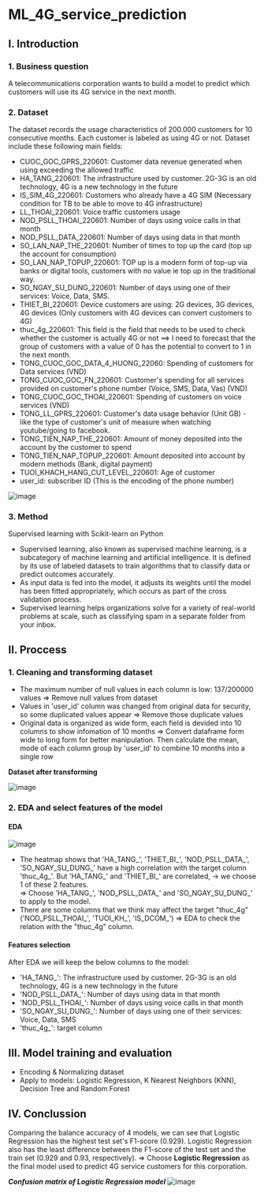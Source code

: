 # ML_4G_service_prediction

  
## I. Introduction  
  
### 1. Business question  
 
A telecommunications corporation wants to build a model to predict which customers will use its 4G service in the next month.

### 2. Dataset

The dataset records the usage characteristics of 200.000 customers for 10 consecutive months. Each customer is labeled as using 4G or not.
Dataset include these following main fields:
- CUOC_GOC_GPRS_220601: Customer data revenue generated when using exceeding the allowed traffic
- HA_TANG_220601: The infrastructure used by customer. 2G-3G is an old technology, 4G is a new technology in the future
- IS_SIM_4G_220601: Customers who already have a 4G SIM (Necessary condition for TB to be able to move to 4G infrastructure)
- LL_THOAI_220601: Voice traffic customers usage
- NOD_PSLL_THOAI_220601: Number of days using voice calls in that month
- NOD_PSLL_DATA_220601: Number of days using data in that month
- SO_LAN_NAP_THE_220601: Number of times to top up the card (top up the account for consumption)
- SO_LAN_NAP_TOPUP_220601: TOP up is a modern form of top-up via banks or digital tools, customers with no value ie top up in the traditional way.
- SO_NGAY_SU_DUNG_220601: Number of days using one of their services: Voice, Data, SMS.
- THIET_BI_220601: Device customers are using: 2G devices, 3G devices, 4G devices (Only customers with 4G devices can convert customers to 4G)
- thuc_4g_220601: This field is the field that needs to be used to check whether the customer is actually 4G or not ==> I need to forecast that the group of customers with a value of 0 has the potential to convert to 1 in the next month.
- TONG_CUOC_GOC_DATA_4_HUONG_22060: Spending of customers for Data services (VND)
- TONG_CUOC_GOC_FN_220601: Customer's spending for all services provided on customer's phone number (Voice, SMS, Data, Vas) (VND)
- TONG_CUOC_GOC_THOAI_220601: Spending of customers on voice services (VND)
- TONG_LL_GPRS_220601: Customer's data usage behavior (Unit GB) - like the type of customer's unit of measure when watching youtube/going to facebook.
- TONG_TIEN_NAP_THE_220601: Amount of money deposited into the account by the customer to spend
- TONG_TIEN_NAP_TOPUP_220601: Amount deposited into account by modern methods (Bank, digital payment)
- TUOI_KHACH_HANG_CUT_LEVEL_220601: Age of customer  
- user_id: subscriber ID (This is the encoding of the phone number)

![image](https://github.com/thuhuongphan11/Python_Cohort_Analysis/assets/141643891/1789ee39-277f-42bb-9fe3-0cb16784541c)

### 3. Method
Supervised learning with Scikit-learn on Python
- Supervised learning, also known as supervised machine learning, is a subcategory of machine learning and artificial intelligence. It is defined by its use of labeled datasets to train algorithms that to classify data or predict outcomes accurately.
- As input data is fed into the model, it adjusts its weights until the model has been fitted appropriately, which occurs as part of the cross validation process.
- Supervised learning helps organizations solve for a variety of real-world problems at scale, such as classifying spam in a separate folder from your inbox.

## II. Proccess
### 1. Cleaning and transforming dataset
- The maximum number of null values in each column is low: 137/200000 values => Remove null values from dataset
- Values in 'user_id' column was changed from original data for security, so some duplicated values appear => Remove those duplicate values
- Original data is organized as wide form, each field is devided into 10 columns to show infomation of 10 months => Convert dataframe form wide to long form for better manipulation. Then calculate the mean, mode of each column group by 'user_id' to combine 10 months into a single row

**Dataset after transforming**

![image](https://github.com/thuhuongphan11/Python_Cohort_Analysis/assets/141643891/7f001184-3913-4d25-8898-5ad6ff100b40)
### 2. EDA and select features of the model
#### EDA
![image](https://github.com/thuhuongphan11/Python_Cohort_Analysis/assets/141643891/11ea5be8-1ba8-4c81-8922-de397a98db39)

- The heatmap shows that 'HA_TANG_', 'THIET_BI_', 'NOD_PSLL_DATA_', 'SO_NGAY_SU_DUNG_' have a high correlation with the target column 'thuc_4g_'. But 'HA_TANG_' and 'THIET_BI_' are correlated, -> we choose 1 of these 2 features.   
  => Choose 'HA_TANG_', 'NOD_PSLL_DATA_' and 'SO_NGAY_SU_DUNG_' to apply to the model.
- There are some columns that we think may affect the target "thuc_4g" ('NOD_PSLL_THOAI_', 'TUOI_KH_', 'IS_DCOM_') => EDA to check the relation with the "thuc_4g" column.
#### Features selection
After EDA we will keep the below columns to the model:
- 'HA_TANG_': The infrastructure used by customer. 2G-3G is an old technology, 4G is a new technology in the future
- 'NOD_PSLL_DATA_': Number of days using data in that month
- 'NOD_PSLL_THOAI_': Number of days using voice calls in that month
- 'SO_NGAY_SU_DUNG_': Number of days using one of their services: Voice, Data, SMS
- 'thuc_4g_': target column
## III. Model training and evaluation
- Encoding & Normalizing dataset
- Apply to models: Logistic Regression, K Nearest Neighbors (KNN), Decision Tree and Random Forest

## IV. Conclussion
Comparing the balance accuracy of 4 models, we can see that Logistic Regression has the highest test set's F1-score (0.929). Logistic Regression also has the least difference between the F1-score of the test set and the train set (0.929 and 0.93, respectively).
=> Choose **Logistic Regression** as the final model used to predict 4G service customers for this corporation.

***Confusion matrix of Logistic Regression model***
![image](https://github.com/thuhuongphan11/Python_Cohort_Analysis/assets/141643891/de737434-9ba1-4bc2-8bb2-f62028c9f1a2)
